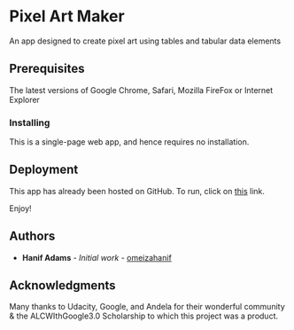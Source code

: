 # Pixel Art Maker

An app designed to create pixel art using tables and tabular data elements

## Prerequisites

The latest versions of Google Chrome, Safari, Mozilla FireFox or Internet Explorer

### Installing

This is a single-page web app, and hence requires no installation.

## Deployment

This app has already been hosted on GitHub. To run, click on [this](https://omeizahanif.github.io) link.

Enjoy!

## Authors

* **Hanif Adams** - *Initial work* - [omeizahanif](https://github.com/omeizahanif)

## Acknowledgments

Many thanks to Udacity, Google, and Andela for their wonderful community & the ALCWIthGoogle3.0 Scholarship to which this project was a product.
